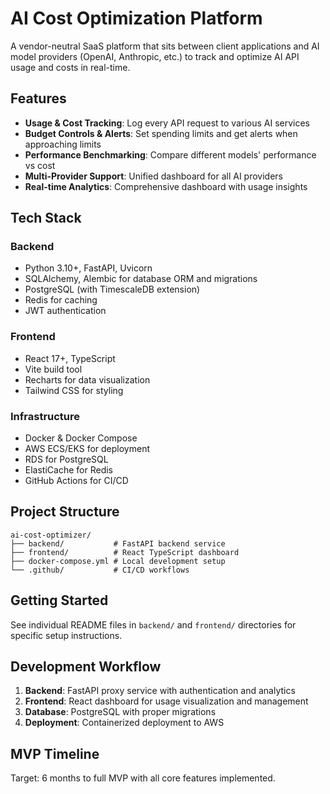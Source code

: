 # AI Cost Optimization Platform

A vendor-neutral SaaS platform that sits between client applications and AI model providers (OpenAI, Anthropic, etc.) to track and optimize AI API usage and costs in real-time.

## Features

- **Usage & Cost Tracking**: Log every API request to various AI services
- **Budget Controls & Alerts**: Set spending limits and get alerts when approaching limits
- **Performance Benchmarking**: Compare different models' performance vs cost
- **Multi-Provider Support**: Unified dashboard for all AI providers
- **Real-time Analytics**: Comprehensive dashboard with usage insights

## Tech Stack

### Backend
- Python 3.10+, FastAPI, Uvicorn
- SQLAlchemy, Alembic for database ORM and migrations
- PostgreSQL (with TimescaleDB extension)
- Redis for caching
- JWT authentication

### Frontend
- React 17+, TypeScript
- Vite build tool
- Recharts for data visualization
- Tailwind CSS for styling

### Infrastructure
- Docker & Docker Compose
- AWS ECS/EKS for deployment
- RDS for PostgreSQL
- ElastiCache for Redis
- GitHub Actions for CI/CD

## Project Structure

```
ai-cost-optimizer/
├── backend/           # FastAPI backend service
├── frontend/          # React TypeScript dashboard
├── docker-compose.yml # Local development setup
└── .github/           # CI/CD workflows
```

## Getting Started

See individual README files in `backend/` and `frontend/` directories for specific setup instructions.

## Development Workflow

1. **Backend**: FastAPI proxy service with authentication and analytics
2. **Frontend**: React dashboard for usage visualization and management
3. **Database**: PostgreSQL with proper migrations
4. **Deployment**: Containerized deployment to AWS

## MVP Timeline

Target: 6 months to full MVP with all core features implemented. 